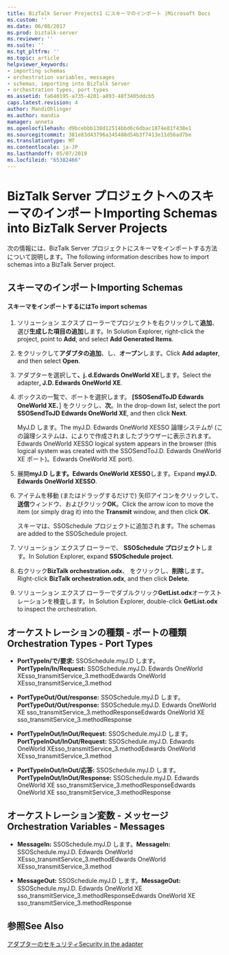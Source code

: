 ```yaml
---
title: BizTalk Server Projects1 にスキーマのインポート |Microsoft Docs
ms.custom: ''
ms.date: 06/08/2017
ms.prod: biztalk-server
ms.reviewer: ''
ms.suite: ''
ms.tgt_pltfrm: ''
ms.topic: article
helpviewer_keywords:
- importing schemas
- orchestration variables, messages
- schemas, importing into BizTalk Server
- orchestration types, port types
ms.assetid: fa640195-a735-4201-a893-48f3405ddcb5
caps.latest.revision: 4
author: MandiOhlinger
ms.author: mandia
manager: anneta
ms.openlocfilehash: d9bcebbb138d12514bbd6c6dbac1874e81f438e1
ms.sourcegitcommit: 381e83d43796a345488d54b3f7413e11d56ad7be
ms.translationtype: MT
ms.contentlocale: ja-JP
ms.lasthandoff: 05/07/2019
ms.locfileid: "65382466"
---
```

# <a name="importing-schemas-into-biztalk-server-projects"></a><span data-ttu-id="3dc08-102">BizTalk Server プロジェクトへのスキーマのインポート</span><span class="sxs-lookup"><span data-stu-id="3dc08-102">Importing Schemas into BizTalk Server Projects</span></span>
<span data-ttu-id="3dc08-103">次の情報には、BizTalk Server プロジェクトにスキーマをインポートする方法について説明します。</span><span class="sxs-lookup"><span data-stu-id="3dc08-103">The following information describes how to import schemas into a BizTalk Server project.</span></span>  
  
## <a name="importing-schemas"></a><span data-ttu-id="3dc08-104">スキーマのインポート</span><span class="sxs-lookup"><span data-stu-id="3dc08-104">Importing Schemas</span></span>  
  
#### <a name="to-import-schemas"></a><span data-ttu-id="3dc08-105">スキーマをインポートするには</span><span class="sxs-lookup"><span data-stu-id="3dc08-105">To import schemas</span></span>  
  
1. <span data-ttu-id="3dc08-106">ソリューション エクスプ ローラーでプロジェクトを右クリックして**追加**、選び**生成した項目の追加**します。</span><span class="sxs-lookup"><span data-stu-id="3dc08-106">In Solution Explorer, right-click the project, point to **Add**, and select **Add Generated Items**.</span></span>  
  
2. <span data-ttu-id="3dc08-107">をクリックして**アダプタの追加**、し、**オープン**します。</span><span class="sxs-lookup"><span data-stu-id="3dc08-107">Click **Add adapter**, and then select **Open**.</span></span>  
  
3. <span data-ttu-id="3dc08-108">アダプターを選択して<strong>、j. d.Edwards OneWorld XE</strong>します。</span><span class="sxs-lookup"><span data-stu-id="3dc08-108">Select the adapter<strong>, J.D. Edwards OneWorld XE</strong>.</span></span>  
  
4. <span data-ttu-id="3dc08-109">ボックスの一覧で、ポートを選択します。 **[SSOSendToJD Edwards OneWorld XE**、] をクリックし、**次**。</span><span class="sxs-lookup"><span data-stu-id="3dc08-109">In the drop-down list, select the port **SSOSendToJD Edwards OneWorld XE**, and then click **Next**.</span></span>  
  
    <span data-ttu-id="3dc08-110">MyJ.D します。</span><span class="sxs-lookup"><span data-stu-id="3dc08-110">The myJ.D.</span></span> <span data-ttu-id="3dc08-111">Edwards OneWorld XESSO 論理システムが (この論理システムは、によりで作成されましたブラウザーに表示されます。</span><span class="sxs-lookup"><span data-stu-id="3dc08-111">Edwards OneWorld XESSO logical system appears in the browser (this logical system was created with the SSOSendToJ.D.</span></span> <span data-ttu-id="3dc08-112">Edwards OneWorld XE ポート)。</span><span class="sxs-lookup"><span data-stu-id="3dc08-112">Edwards OneWorld XE port).</span></span>  
  
5. <span data-ttu-id="3dc08-113">展開**myJ.D します。Edwards OneWorld XESSO**します。</span><span class="sxs-lookup"><span data-stu-id="3dc08-113">Expand **myJ.D. Edwards OneWorld XESSO**.</span></span>  
  
6. <span data-ttu-id="3dc08-114">アイテムを移動 (またはドラッグするだけで) 矢印アイコンをクリックして、**送信**ウィンドウ、およびクリック**OK**。</span><span class="sxs-lookup"><span data-stu-id="3dc08-114">Click the arrow icon to move the item (or simply drag it) into the **Transmit** window, and then click **OK**.</span></span>  
  
    <span data-ttu-id="3dc08-115">スキーマは、SSOSchedule プロジェクトに追加されます。</span><span class="sxs-lookup"><span data-stu-id="3dc08-115">The schemas are added to the SSOSchedule project.</span></span>  
  
7. <span data-ttu-id="3dc08-116">ソリューション エクスプ ローラーで、 **SSOSchedule プロジェクト**します。</span><span class="sxs-lookup"><span data-stu-id="3dc08-116">In Solution Explorer, expand **SSOSchedule project**.</span></span>  
  
8. <span data-ttu-id="3dc08-117">右クリック**BizTalk orchestration.odx**、 をクリックし、**削除**します。</span><span class="sxs-lookup"><span data-stu-id="3dc08-117">Right-click **BizTalk orchestration.odx**, and then click **Delete**.</span></span>  
  
9. <span data-ttu-id="3dc08-118">ソリューション エクスプ ローラーでダブルクリック**GetList.odx**オーケストレーションを検査します。</span><span class="sxs-lookup"><span data-stu-id="3dc08-118">In Solution Explorer, double-click **GetList.odx** to inspect the orchestration.</span></span>  
  
## <a name="orchestration-types---port-types"></a><span data-ttu-id="3dc08-119">オーケストレーションの種類 - ポートの種類</span><span class="sxs-lookup"><span data-stu-id="3dc08-119">Orchestration Types - Port Types</span></span>  
  
-   <span data-ttu-id="3dc08-120">**PortTypeIn/で/要求:** SSOSchedule.myJ.D します。</span><span class="sxs-lookup"><span data-stu-id="3dc08-120">**PortTypeIn/In/Request:** SSOSchedule.myJ.D.</span></span> <span data-ttu-id="3dc08-121">Edwards OneWorld XEsso_transmitService_3.method</span><span class="sxs-lookup"><span data-stu-id="3dc08-121">Edwards OneWorld XEsso_transmitService_3.method</span></span>  
  
-   <span data-ttu-id="3dc08-122">**PortTypeOut/Out/response:** SSOSchedule.myJ.D します。</span><span class="sxs-lookup"><span data-stu-id="3dc08-122">**PortTypeOut/Out/response:** SSOSchedule.myJ.D.</span></span> <span data-ttu-id="3dc08-123">Edwards OneWorld XE sso_transmitService_3.methodResponse</span><span class="sxs-lookup"><span data-stu-id="3dc08-123">Edwards OneWorld XE sso_transmitService_3.methodResponse</span></span>  
  
-   <span data-ttu-id="3dc08-124">**PortTypeInOut/InOut/Request:** SSOSchedule.myJ.D します。</span><span class="sxs-lookup"><span data-stu-id="3dc08-124">**PortTypeInOut/InOut/Request:** SSOSchedule.myJ.D.</span></span> <span data-ttu-id="3dc08-125">Edwards OneWorld XEsso_transmitService_3.method</span><span class="sxs-lookup"><span data-stu-id="3dc08-125">Edwards OneWorld XEsso_transmitService_3.method</span></span>  
  
-   <span data-ttu-id="3dc08-126">**PortTypeInOut/InOut/応答:** SSOSchedule.myJ.D します。</span><span class="sxs-lookup"><span data-stu-id="3dc08-126">**PortTypeInOut/InOut/Response:** SSOSchedule.myJ.D.</span></span> <span data-ttu-id="3dc08-127">Edwards OneWorld XE sso_transmitService_3.methodResponse</span><span class="sxs-lookup"><span data-stu-id="3dc08-127">Edwards OneWorld XE sso_transmitService_3.methodResponse</span></span>  
  
## <a name="orchestration-variables---messages"></a><span data-ttu-id="3dc08-128">オーケストレーション変数 - メッセージ</span><span class="sxs-lookup"><span data-stu-id="3dc08-128">Orchestration Variables - Messages</span></span>  
  
-   <span data-ttu-id="3dc08-129">**MessageIn:** SSOSchedule.myJ.D します。</span><span class="sxs-lookup"><span data-stu-id="3dc08-129">**MessageIn:** SSOSchedule.myJ.D.</span></span> <span data-ttu-id="3dc08-130">Edwards OneWorld XEsso_transmitService_3.method</span><span class="sxs-lookup"><span data-stu-id="3dc08-130">Edwards OneWorld XEsso_transmitService_3.method</span></span>  
  
-   <span data-ttu-id="3dc08-131">**MessageOut:** SSOSchedule.myJ.D します。</span><span class="sxs-lookup"><span data-stu-id="3dc08-131">**MessageOut:** SSOSchedule.myJ.D.</span></span> <span data-ttu-id="3dc08-132">Edwards OneWorld XE sso_transmitService_3.methodResponse</span><span class="sxs-lookup"><span data-stu-id="3dc08-132">Edwards OneWorld XE sso_transmitService_3.methodResponse</span></span>  
  
## <a name="see-also"></a><span data-ttu-id="3dc08-133">参照</span><span class="sxs-lookup"><span data-stu-id="3dc08-133">See Also</span></span>  
 [<span data-ttu-id="3dc08-134">アダプターのセキュリティ</span><span class="sxs-lookup"><span data-stu-id="3dc08-134">Security in the adapter</span></span>](../core/security-in-biztalk-adapter-for-jd-edwards-oneworld.md)